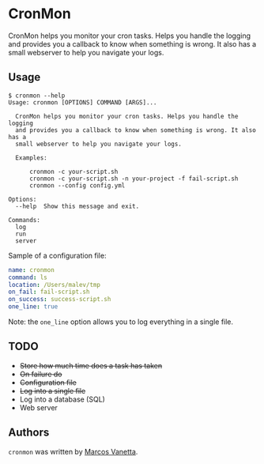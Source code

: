 # CronMon

CronMon helps you monitor your cron tasks. Helps you handle the logging
and provides you a callback to know when something is wrong. It also
has a small webserver to help you navigate your logs.

## Usage

```
$ cronmon --help
Usage: cronmon [OPTIONS] COMMAND [ARGS]...

  CronMon helps you monitor your cron tasks. Helps you handle the logging
  and provides you a callback to know when something is wrong. It also has a
  small webserver to help you navigate your logs.

  Examples:

      cronmon -c your-script.sh
      cronmon -c your-script.sh -n your-project -f fail-script.sh
      cronmon --config config.yml

Options:
  --help  Show this message and exit.

Commands:
  log
  run
  server
```

Sample of a configuration file:

``` yml
name: cronmon
command: ls
location: /Users/malev/tmp
on_fail: fail-script.sh
on_success: success-script.sh
one_line: true
```

Note: the `one_line` option allows you to log everything in a single file.

## TODO

* ~~Store how much time does a task has taken~~
* ~~On failure do~~
* ~~Configuration file~~
* ~~Log into a single file~~
* Log into a database (SQL)
* Web server

## Authors

`cronmon` was written by [Marcos Vanetta](http://twitter.com/malev).

